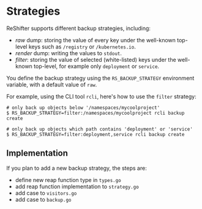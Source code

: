 # Strategies

ReShifter supports different backup strategies, including:

- _raw_ dump: storing the value of every key under the well-known top-level keys such as `/registry` or `/kubernetes.io`.
- _render_ dump: writing the values to `stdout`.
- _filter_: storing the value of selected (white-listed) keys under the well-known top-level, for example only `deployment` or `service`.

You define the backup strategy using the `RS_BACKUP_STRATEGY` environment variable, with a default value of `raw`.

For example, using the CLI tool `rcli`, here's how to use the `filter` strategy:

```
# only back up objects below '/namespaces/mycoolproject'
$ RS_BACKUP_STRATEGY=filter:/namespaces/mycoolproject rcli backup create

# only back up objects which path contains 'deployment' or 'service'
$ RS_BACKUP_STRATEGY=filter:deployment,service rcli backup create
```

## Implementation

If you plan to add a new backup strategy, the steps are:

- define new reap function type in `types.go`
- add reap function implementation to `strategy.go`
- add case to `visitors.go`
- add case to `backup.go`
